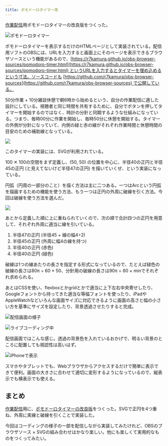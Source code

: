 ```yaml
---
title: ポモドーロタイマー改
---
```

[作業配信](https://www.youtube.com/c/r7kamura)用ポモドーロタイマーの改良版をつくった。

![](https://lh5.googleusercontent.com/ksbdoAq8rcuIsRqAOGr5EfD_7DwsmKz-nMeAkrtxhsqn1pJIC1zhZ-vEC0RAYW1S_R-n4io0fcEJa4r3j-Znctf9D6YPey5ln5HdmPJyTYConHwQDUCOTFakauCj4nWt_m_y2oD6iGfjujGH5HY9YURbnWupO4LsTTG4oFXIx6ZbbXECOUjMX1L56w "ポモドーロタイマー")

ポモドーロタイマーを表示するだけのHTMLページとして実装されている。配信用ソフトのOBSには、URLを入力すると画面上にそのページを表示できるブラウザソースという機能があるので、[https://r7kamura.github.io/obs-browser-sources/pomodoro-timer.html](https://r7kamura.github.io/obs-browser-sources/pomodoro-timer.html) というURLを入力するとタイマーを埋め込めるという寸法。ソースコードも [https://github.com/r7kamura/obs-browser-sources](https://github.com/r7kamura/obs-browser-sources) で公開している。

50分作業 + 10分雑談休憩で朝6時から始めるという、自分の作業配信に適した設計にしている。視聴者と同じ時間を共有するために、自分でボタンを押してタイマーを開始するのではなく、時計の分針と同期するような仕組みになっている。つまり、毎時00分に作業を開始し、毎時50分に休憩を開始する。タイマーの外側が分針になっていて、内側の緑と赤の線がそれぞれ作業時間と休憩時間の目安のための補助線となっている。

![](https://lh3.googleusercontent.com/EOxr7IeNQ253qrwfV1IOoiNlYcWfXpRIW8eYKR-x4wdg6f0G2WuKlfC6rdBXlnFu-d7GphR-JIkq9cI4kA2mAuybshQvQU6zBSNy5Y3SGAh1aPLs08BcpR-BTl7zE8TygeqxsQCBhPr0tsi5C540Lb2JGFMf46gqICe3Bx2v1r1ljp1UrrMz5uCDxA)

このタイマーの実装には、SVGが利用されている。

100 ✕ 100の空間をまず定義し、(50, 50) の位置を中心に、半径40の正円と半径45の正円 (と見えてないけど半径47の正円) を描いていくぜ、という実装になっている。

円弧（円周の一部分のこと）を描く方法は主に二つある。一つはArcという円弧を描画するための機能を使う方法、もう一つは正円の外周に破線を引く方法。今回は破線を使う方法を選んだ。

![](https://lh6.googleusercontent.com/XEGTZmhzkw_agLNrH1u4TuAL7Y7UdrxQSfK44Ff6DWL2kt6bPIXB0IVO5U7LJHH5t3JhnZyHg92qViSdlyHKlwW8ee2Wx60v_BRfcSSnl74pjp-dgqYkpmgrk8zmiLEAWx-swSKdbqPXIat08r7bTwnxbe7fvXsKq8JIe_cxO2ruKjqeXQ8XXihkDQ)

あとから定義した順に上に重ねられていくので、次の順で合計四つの正円を用意して、それぞれ外周に適当に線を引いている。

1.  半径47の正円 (半径45 + 線の幅4÷2)
2.  半径45の正円 (外周に幅4の線を持つ)
3.  半径40の正円 (赤色)
4.  半径40の正円 (緑色)

破線は1つの線あたりの長さを指定する形式になっているので、たとえば緑色の破線の長さは80π ÷ 60 × 50、分針用の破線の長さは90π ÷ 60 × minでそれぞれ求められる。

あとはCSSを使い、flexboxとかgridとかで適当に上下左右中央寄せしたり、Googleフォントから持ってきた適当な等幅フォントを使ったり、iPadやAppleWatchなどいろんな画面サイズに対応できるように画面の高さと幅の小さい方を基準にサイズを設定したり、背景透過させたりすると完成。

![](https://lh6.googleusercontent.com/RbEcyoGpQHUQYBsQbK8LVTKCFoQb6IGw7mDF7JJXXQ1BIDohDZRNRznUGihxFaB7lYe69rOXgz1tZXumBsIfE_qSE-aefH9NKGnl1hSvW28hwb8c3VjOyqVd0hVBPmOmF_nDThW2r6TH9x0GdS9pykR1PE3Ik09MkQi-GxvvzjRY6U1ao5CKV17Baw "配信画面の様子")

![](https://lh4.googleusercontent.com/P4LwbSndO9emJtX8ktVaDFPQve0VhwXV86QhJCy80Wc3d1oZat6ctRhpUeW1ae4xKT7rwZk_Jy_B4jFNZYaCiaAI6kK9nB_Xsv3ZR68v721D227L0AEUlfEnox2_SecKXBsnnzxipwG_u-U21WruDxxHUfeJvVRzXeTpWKeqrbAUIGdq8VCfWaw98g "ライブコーディング中")

配信画面ではこんな感じ。透過の背景色を入れているおかげで、明るい背景のところに配置しても視認性は高いはず。

![](https://lh3.googleusercontent.com/50Kb4rEGThmHnJ2dfW8oH7O0XF-4TE6bgXyaiyrLAfh-onjwnTXTwhcELRG6SnZ1AaiYt7CuHkTk2wy49l-ILsWeEYtP7GS3DZglFNSKqOoJZmsv1xgDSpPCkb6o2AP2zc1xkgpOyzs314pv-f5KVWqUyA3-gfMHUvCXFd-2jVMW9vLhMRNRoRyAJw "iPhoneで表示")

スマホやタブレットでも、Webブラウザからアクセスするだけで簡単に表示できて便利。画面の大きさに合わせて適切に変形するようになっているので、縦表示でも横表示でも使える。

まとめ
---

[作業配信](https://www.youtube.com/c/r7kamura)用に、[ポモドーロタイマーの改良版](https://github.com/r7kamura/obs-browser-sources)をつくった。SVGで正円を4つ重ね、外周に実線と破線を引くことで実装した。

今回はコーディングの様子の一部を配信しながら実装してみたけれど、OBSのブラウザソース × SVGの組み合わせはかなり楽しい。他にも楽しくて実用的なものをつくってみたい。
